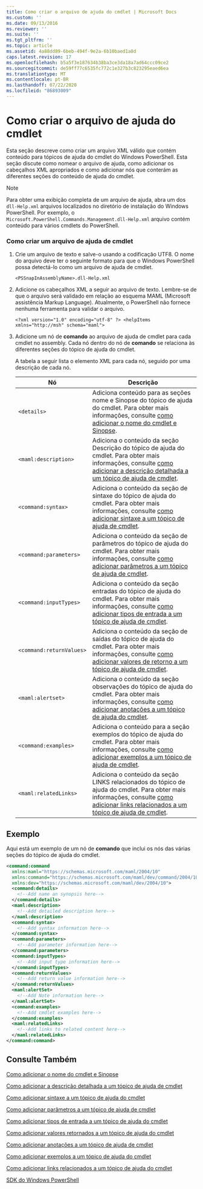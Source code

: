 ```yaml
---
title: Como criar o arquivo de ajuda do cmdlet | Microsoft Docs
ms.custom: ''
ms.date: 09/13/2016
ms.reviewer: ''
ms.suite: ''
ms.tgt_pltfrm: ''
ms.topic: article
ms.assetid: 4a88dd89-6beb-494f-9e2a-6b10baed1a8d
caps.latest.revision: 17
ms.openlocfilehash: b5a5f3e187634b38ba3ce3da18a7ad64ccc09ce2
ms.sourcegitcommit: de59ff77c6535fc772c1e327b3c823295eaed6ea
ms.translationtype: MT
ms.contentlocale: pt-BR
ms.lasthandoff: 07/22/2020
ms.locfileid: "86893009"
---
```

# <a name="how-to-create-the-cmdlet-help-file"></a>Como criar o arquivo de ajuda do cmdlet

Esta seção descreve como criar um arquivo XML válido que contém conteúdo para tópicos de ajuda do cmdlet do Windows PowerShell. Esta seção discute como nomear o arquivo de ajuda, como adicionar os cabeçalhos XML apropriados e como adicionar nós que conterám as diferentes seções do conteúdo de ajuda do cmdlet.

> [!NOTE]
> Para obter uma exibição completa de um arquivo de ajuda, abra um dos `dll-Help.xml` arquivos localizados no diretório de instalação do Windows PowerShell. Por exemplo, o `Microsoft.PowerShell.Commands.Management.dll-Help.xml` arquivo contém conteúdo para vários cmdlets do PowerShell.

### <a name="how-to-create-a-cmdlet-help-file"></a>Como criar um arquivo de ajuda de cmdlet

1. Crie um arquivo de texto e salve-o usando a codificação UTF8. O nome do arquivo deve ter o seguinte formato para que o Windows PowerShell possa detectá-lo como um arquivo de ajuda de cmdlet.

   `<PSSnapInAssemblyName>.dll-Help.xml`

1. Adicione os cabeçalhos XML a seguir ao arquivo de texto. Lembre-se de que o arquivo será validado em relação ao esquema MAML (Microsoft assistência Markup Language). Atualmente, o PowerShell não fornece nenhuma ferramenta para validar o arquivo.

   `<?xml version="1.0" encoding="utf-8" ?> <helpItems xmlns="http://msh" schema="maml">`

1. Adicione um nó de **comando** ao arquivo de ajuda de cmdlet para cada cmdlet no assembly. Cada nó dentro do nó de **comando** se relaciona às diferentes seções do tópico de ajuda do cmdlet.

   A tabela a seguir lista o elemento XML para cada nó, seguido por uma descrição de cada nó.

   |           Nó           |                                                                                                     Descrição                                                                                                     |
   | ------------------------ | ------------------------------------------------------------------------------------------------------------------------------------------------------------------------------------------------------------------- |
   | `<details>`              | Adiciona conteúdo para as seções nome e Sinopse do tópico de ajuda do cmdlet. Para obter mais informações, consulte [como adicionar o nome do cmdlet e Sinopse](./how-to-add-the-cmdlet-name-and-synopsis-to-a-cmdlet-help-topic.md). |
   | `<maml:description>`     | Adiciona o conteúdo da seção Descrição do tópico de ajuda do cmdlet. Para obter mais informações, consulte [como adicionar a descrição detalhada a um tópico de ajuda de cmdlet](./how-to-add-a-cmdlet-description.md).                    |
   | `<command:syntax>`       | Adiciona o conteúdo da seção de sintaxe do tópico de ajuda do cmdlet. Para obter mais informações, consulte [como adicionar sintaxe a um tópico de ajuda de cmdlet](./how-to-add-syntax-to-a-cmdlet-help-topic.md).                                  |
   | `<command:parameters>`   | Adiciona o conteúdo da seção de parâmetros do tópico de ajuda do cmdlet. Para obter mais informações, consulte [como adicionar parâmetros a um tópico de ajuda de cmdlet](./how-to-add-parameter-information.md).                                  |
   | `<command:inputTypes>`   | Adiciona o conteúdo da seção entradas do tópico de ajuda do cmdlet. Para obter mais informações, consulte [como adicionar tipos de entrada a um tópico de ajuda de cmdlet](./how-to-add-input-types-to-a-cmdlet-help-topic.md).                        |
   | `<command:returnValues>` | Adiciona o conteúdo da seção de saídas do tópico de ajuda do cmdlet. Para obter mais informações, consulte [como adicionar valores de retorno a um tópico de ajuda de cmdlet](./how-to-add-return-values-to-a-cmdlet-help-topic.md).                   |
   | `<maml:alertset>`        | Adiciona o conteúdo da seção observações do tópico de ajuda do cmdlet. Para obter mais informações, consulte [como adicionar anotações a um tópico de ajuda do cmdlet](./how-to-add-notes-to-a-cmdlet-help-topic.md).                                      |
   | `<command:examples>`     | Adiciona o conteúdo para a seção exemplos do tópico de ajuda do cmdlet. Para obter mais informações, consulte [como adicionar exemplos a um tópico de ajuda de cmdlet](./how-to-add-examples-to-a-cmdlet-help-topic.md).                            |
   | `<maml:relatedLinks>`    | Adiciona o conteúdo da seção LINKS relacionados do tópico de ajuda do cmdlet. Para obter mais informações, consulte [como adicionar links relacionados a um tópico de ajuda de cmdlet](./how-to-add-related-links-to-a-cmdlet-help-topic.md).             |

## <a name="example"></a>Exemplo

 Aqui está um exemplo de um nó de **comando** que inclui os nós das várias seções do tópico de ajuda do cmdlet.

```xml
<command:command
  xmlns:maml="https://schemas.microsoft.com/maml/2004/10"
  xmlns:command="https://schemas.microsoft.com/maml/dev/command/2004/10"
  xmlns:dev="https://schemas.microsoft.com/maml/dev/2004/10">
  <command:details>
    <!--Add name an synopsis here-->
  </command:details>
  <maml:description>
    <!--Add detailed description here-->
  </maml:description>
  <command:syntax>
    <!--Add syntax information here-->
  </command:syntax>
  <command:parameters>
    <!--Add parameter information here-->
  </command:parameters>
  <command:inputTypes>
    <!--Add input type information here-->
  </command:inputTypes>
  <command:returnValues>
    <!--Add return value information here-->
  </command:returnValues>
  <maml:alertSet>
    <!--Add Note information here-->
  </maml:alertSet>
  <command:examples>
    <!--Add cmdlet examples here-->
  </command:examples>
  <maml:relatedLinks>
    <!--Add links to related content here-->
  </maml:relatedLinks>
</command:command>
```

## <a name="see-also"></a>Consulte Também

 [Como adicionar o nome do cmdlet e Sinopse](./how-to-add-the-cmdlet-name-and-synopsis-to-a-cmdlet-help-topic.md)

 [Como adicionar a descrição detalhada a um tópico de ajuda de cmdlet](./how-to-add-a-cmdlet-description.md)

 [Como adicionar sintaxe a um tópico de ajuda do cmdlet](./how-to-add-syntax-to-a-cmdlet-help-topic.md)

 [Como adicionar parâmetros a um tópico de ajuda de cmdlet](./how-to-add-parameter-information.md)

 [Como adicionar tipos de entrada a um tópico de ajuda do cmdlet](./how-to-add-input-types-to-a-cmdlet-help-topic.md)

 [Como adicionar valores retornados a um tópico de ajuda do cmdlet](./how-to-add-return-values-to-a-cmdlet-help-topic.md)

 [Como adicionar anotações a um tópico de ajuda de cmdlet](./how-to-add-notes-to-a-cmdlet-help-topic.md)

 [Como adicionar exemplos a um tópico de ajuda do cmdlet](./how-to-add-examples-to-a-cmdlet-help-topic.md)

 [Como adicionar links relacionados a um tópico de ajuda do cmdlet](./how-to-add-related-links-to-a-cmdlet-help-topic.md)

 [SDK do Windows PowerShell](../windows-powershell-reference.md)
